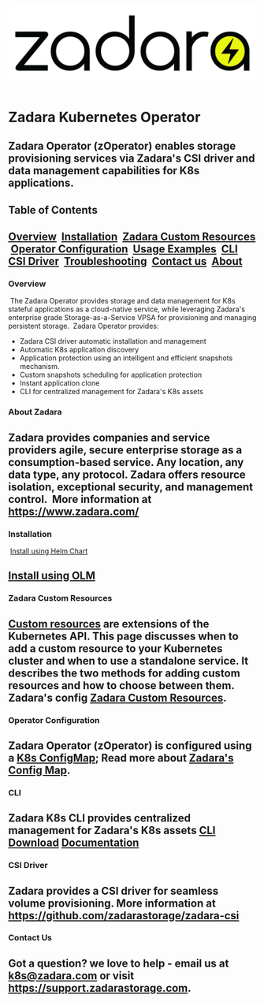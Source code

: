 ![Image](zadara.png)
​
# Zadara Kubernetes Operator
​
Zadara Operator (zOperator) enables storage provisioning services via Zadara's CSI driver and data management capabilities for K8s applications.
​
---
## Table of Contents
​
[Overview](#overview)
​
[Installation](#installation)
​
[Zadara Custom Resources](#zadara-custom-resources)
​
[Operator Configuration](#operator-configuration)
​
[Usage Examples](examples/README.md)
​
[CLI](#cli)
​
[CSI Driver](#csi-driver)
​
[Troubleshooting](docs/troubleshooting.md)
​
[Contact us](#contact-us)
​
[About](#about)
​
---
### Overview
​
The Zadara Operator provides storage and data management for K8s stateful
applications as a cloud-native service, while leveraging Zadara's enterprise
grade Storage-as-a-Service VPSA for provisioning and managing persistent 
storage.
​
Zadara Operator provides:
* Zadara CSI driver automatic installation and management
* Automatic K8s application discovery
* Application protection using an intelligent and efficient snapshots mechanism.
* Custom snapshots scheduling for application protection
* Instant application clone
* CLI for centralized management for Zadara's K8s assets
​
​
### About Zadara
​
Zadara provides companies and service providers agile, secure
enterprise storage as a consumption-based service. Any location, any 
data type, any protocol. Zadara offers resource isolation, exceptional 
security, and management control.
​
More information at https://www.zadara.com/
​
---
### Installation
​
[Install using Helm Chart](docs/install_helm.md)

[Install using OLM](https://operatorhub.io/operator/zoperator)
​
---
### Zadara Custom Resources
​
[Custom resources](https://kubernetes.io/docs/concepts/extend-kubernetes/api-extension/custom-resources/#custom-resources) are extensions of the Kubernetes API. This page discusses when to add a custom resource to your Kubernetes cluster and when to use a standalone service. It describes the two methods for adding custom resources and how to choose between them.
​
Zadara's config  [Zadara Custom Resources](docs/custom_resources.md).
​
---
### Operator Configuration
​
Zadara Operator (zOperator) is configured using a [K8s ConfigMap](https://kubernetes.io/docs/concepts/configuration/configmap); Read more about [Zadara's Config Map](docs/config_map.md).
​
---
### CLI
​
Zadara K8s CLI provides centralized management for Zadara's K8s assets
[CLI Download](cli)
[Documentation](cli/docs/README.md)
​
---
### CSI Driver
​
Zadara provides a CSI driver for seamless volume provisioning.
More information at https://github.com/zadarastorage/zadara-csi
​
---
### Contact Us
​
Got a question? we love to help - email us at **k8s@zadara.com** or visit https://support.zadarastorage.com.
​
​
​
---
